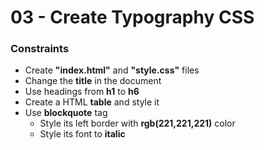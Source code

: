 # 03 - Create Typography CSS

### Constraints
 * Create **"index.html"** and **"style.css"** files
 * Change the **title** in the document
 * Use headings from **h1** to **h6**
 * Create a HTML **table** and style it
 * Use **blockquote** tag
	* Style its left border with **rgb(221,221,221)** color
	* Style its font to **italic**